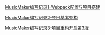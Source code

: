 [MusicMaker编写记录1-Webpack配置与项目搭建](/posts/2021-01-04-MusicMaker%E7%BC%96%E5%86%99%E8%AE%B0%E5%BD%951-Webpack%E9%85%8D%E7%BD%AE%E4%B8%8E%E9%A1%B9%E7%9B%AE%E6%90%AD%E5%BB%BA/)

[MusicMaker编写记录2-项目基本架构](/posts/2022-01-23-MusicMaker%E7%BC%96%E5%86%99%E8%AE%B0%E5%BD%952-%E9%A1%B9%E7%9B%AE%E5%9F%BA%E6%9C%AC%E6%9E%B6%E6%9E%84/)

[MusicMaker编写记录3-项目重构开启第3版](/posts/2022-08-27-MusicMaker%E7%BC%96%E5%86%99%E8%AE%B0%E5%BD%953-%E9%A1%B9%E7%9B%AE%E9%87%8D%E6%9E%84%E5%BC%80%E5%90%AF%E7%AC%AC3%E7%89%88/)